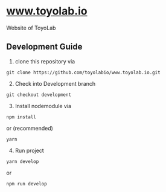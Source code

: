 # www.toyolab.io
Website of ToyoLab

## Development Guide
1. clone this repository via 
  ```shell
  git clone https://github.com/toyolabio/www.toyolab.io.git
  ```
2. Check into Development branch
  ```shell
  git checkout development
  ```
3. Install nodemodule via
  ```shell
  npm install
  ```
  
  or (recommended)
  
  ```shell
  yarn
  ```
  
4. Run project

  ```shell
  yarn develop
  ```
  
  or 
  
  ```shell
  npm run develop
  ```
  
